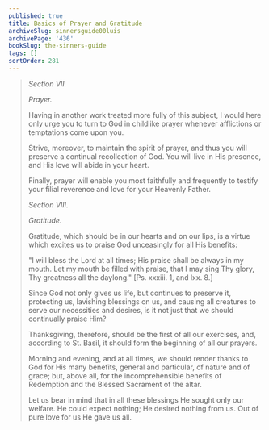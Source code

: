```yaml
---
published: true
title: Basics of Prayer and Gratitude
archiveSlug: sinnersguide00luis
archivePage: '436'
bookSlug: the-sinners-guide
tags: []
sortOrder: 281
---
```


> *Section VII.*
> 
> *Prayer.*
> 
> Having in another work treated more fully of this subject, I would here only urge you to turn to God in childlike prayer whenever afflictions or temptations come upon you.
> 
> Strive, moreover, to maintain the spirit of prayer, and thus you will preserve a continual recollection of God. You will live in His presence, and His love will abide in your heart.
> 
> Finally, prayer will enable you most faithfully and frequently to testify your filial reverence and love for your Heavenly Father.
> 
> *Section VIII.*
> 
> *Gratitude.*
> 
> Gratitude, which should be in our hearts and on our lips, is a virtue which excites us to praise God unceasingly for all His benefits:
> 
> "I will bless the Lord at all times; His praise shall be always in my mouth. Let my mouth be filled with praise, that I may sing Thy glory, Thy greatness all the daylong." [Ps. xxxiii. 1, and lxx. 8.]
> 
> Since God not only gives us life, but continues to preserve it, protecting us, lavishing blessings on us, and causing all creatures to serve our necessities and desires, is it not just that we should continually praise Him?
> 
> Thanksgiving, therefore, should be the first of all our exercises, and, according to St. Basil, it should form the beginning of all our prayers.
> 
> Morning and evening, and at all times, we should render thanks to God for His many benefits, general and particular, of nature and of grace; but, above all, for the incomprehensible benefits of Redemption and the Blessed Sacrament of the altar.
> 
> Let us bear in mind that in all these blessings He sought only our welfare. He could expect nothing; He desired nothing from us. Out of pure love for us He gave us all.

